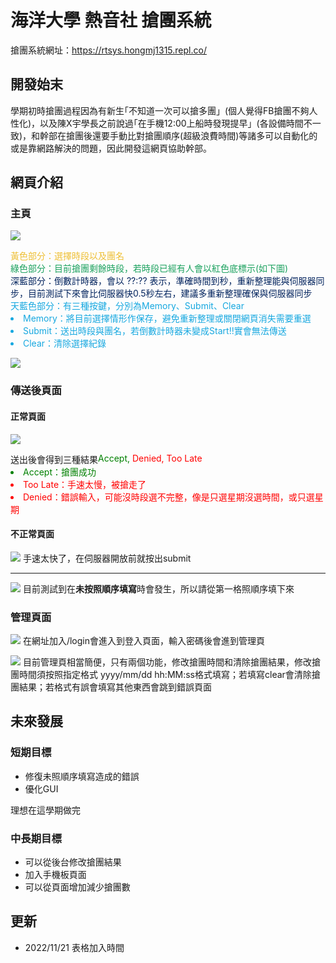 # 海洋大學 熱音社 搶團系統

搶團系統網址：https://rtsys.hongmj1315.repl.co/

## 開發始末

學期初時搶團過程因為有新生｢不知道一次可以搶多團」(個人覺得FB搶團不夠人性化)，以及陳X宇學長之前說過｢在手機12:00上船時發現提早」(各設備時間不一致)，和幹部在搶團後還要手動比對搶團順序(超級浪費時間)等諸多可以自動化的或是靠網路解決的問題，因此開發這網頁協助幹部。


## 網頁介紹

### 主頁
![](https://i.imgur.com/CSHmZhV.jpg)
<div style="color:#eebf34;">黃色部分：選擇時段以及團名</div>
<div style="color:#1ba15e;">綠色部分：目前搶團剩餘時段，若時段已經有人會以紅色底標示(如下圖)</div>
<div style="color:#03245e;">深藍部分：倒數計時器，會以 ??:?? 表示，準確時間到秒，重新整理能與伺服器同步，目前測試下來會比伺服器快0.5秒左右，建議多重新整理確保與伺服器同步</div>
<div style="color:#17a8e0;">天藍色部分：有三種按鍵，分別為Memory、Submit、Clear
<li>Memory：將目前選擇情形作保存，避免重新整理或關閉網頁消失需要重選</li>
<li>Submit：送出時段與團名，若倒數計時器未變成Start!!實會無法傳送</li>
<li>Clear：清除選擇紀錄</li>
</div>

![](https://i.imgur.com/FQBVrFS.jpg)

### 傳送後頁面

#### 正常頁面
![](https://i.imgur.com/a6G6EFo.jpg)
<div style="display: flex;flex-wrap: wrap;">
    送出後會得到三種結果
    <div style="color:green;">
        Accept,&nbsp
    </div>
    <div style="color:red;">
        Denied, Too Late
    </div>
</div>
<li style="color:green;">Accept：搶團成功</li>
<li style="color:red;">Too Late：手速太慢，被搶走了</li>
<li style="color:red;">Denied：錯誤輸入，可能沒時段選不完整，像是只選星期沒選時間，或只選星期</li>

#### 不正常頁面

![](https://i.imgur.com/NMVPUM1.jpg)
手速太快了，在伺服器開放前就按出submit
<hr>

![](https://i.imgur.com/drPnvmB.jpg)
目前測試到在**未按照順序填寫**時會發生，所以請從第一格照順序填下來

### 管理頁面
![](https://i.imgur.com/pymOnR6.jpg)
在網址加入/login會進入到登入頁面，輸入密碼後會進到管理頁

![](https://i.imgur.com/xMQXgEW.jpg)
目前管理頁相當簡便，只有兩個功能，修改搶團時間和清除搶團結果，修改搶團時間須按照指定格式 yyyy/mm/dd hh:MM:ss格式填寫；若填寫clear會清除搶團結果；若格式有誤會填寫其他東西會跳到錯誤頁面


## 未來發展

### 短期目標

* 修復未照順序填寫造成的錯誤
* 優化GUI

理想在這學期做完

### 中長期目標

* 可以從後台修改搶團結果
* 加入手機板頁面
* 可以從頁面增加減少搶團數

## 更新

* 2022/11/21 表格加入時間